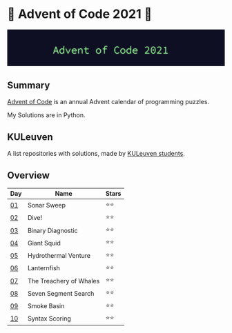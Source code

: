 # 🎄 Advent of Code 2021 🎄

![AoC2021 logo](https://raw.githubusercontent.com/orfeasa/advent-of-code-2021/master/header.png)

## Summary

[Advent of Code](http://adventofcode.com/) is an annual Advent calendar of programming puzzles.

My Solutions are in Python.

## KULeuven
A list repositories with solutions, made by [KULeuven students](https://github.com/informatica-kul/aoc-2021).




## Overview

| Day                                        | Name                 | Stars  |
| -----------------------------------------  | -----------          | -----  |
| [01](https://adventofcode.com/2021/day/1)  | Sonar Sweep          | ⭐⭐    |
| [02](https://adventofcode.com/2021/day/2)  | Dive!                | ⭐⭐    |
| [03](https://adventofcode.com/2021/day/3)  | Binary Diagnostic    | ⭐⭐    |
| [04](https://adventofcode.com/2021/day/4)  | Giant Squid          | ⭐⭐    |
| [05](https://adventofcode.com/2021/day/5)  | Hydrothermal Venture | ⭐⭐    |
| [06](https://adventofcode.com/2021/day/6)  | Lanternfish          | ⭐⭐    |
| [07](https://adventofcode.com/2021/day/7)  | The Treachery of Whales | ⭐⭐    |
| [08](https://adventofcode.com/2021/day/8)  | Seven Segment Search | ⭐⭐    |
| [09](https://adventofcode.com/2021/day/9)  | Smoke Basin          | ⭐⭐    |
| [10](https://adventofcode.com/2021/day/10) | Syntax Scoring        | ⭐⭐    |
<!--
| [11](https://adventofcode.com/2021/day/11) |                      | ⭐⭐    |
| [12](https://adventofcode.com/2021/day/12) |                      | ⭐⭐    |
| [13](https://adventofcode.com/2021/day/13) |                      | ⭐⭐    |
| [14](https://adventofcode.com/2021/day/14) |                      | ⭐⭐    |
| [15](https://adventofcode.com/2021/day/15) |                      | ⭐⭐    |
| [16](https://adventofcode.com/2021/day/16) |                      | ⭐⭐    |
| [17](https://adventofcode.com/2021/day/17) |                      | ⭐⭐    |
| [18](https://adventofcode.com/2021/day/18) |                      | ⭐⭐    |
| [19](https://adventofcode.com/2021/day/19) |                      | ⭐⭐    |
| [20](https://adventofcode.com/2021/day/20) |                      | ⭐⭐    |
| [21](https://adventofcode.com/2021/day/21) |                      | ⭐⭐    |
| [22](https://adventofcode.com/2021/day/22) |                      | ⭐⭐    |
| [23](https://adventofcode.com/2021/day/23) |                      | ⭐⭐    |
| [24](https://adventofcode.com/2021/day/24) |                      | ⭐⭐    |
| [25](https://adventofcode.com/2021/day/25) |                      | ⭐⭐    | -->

